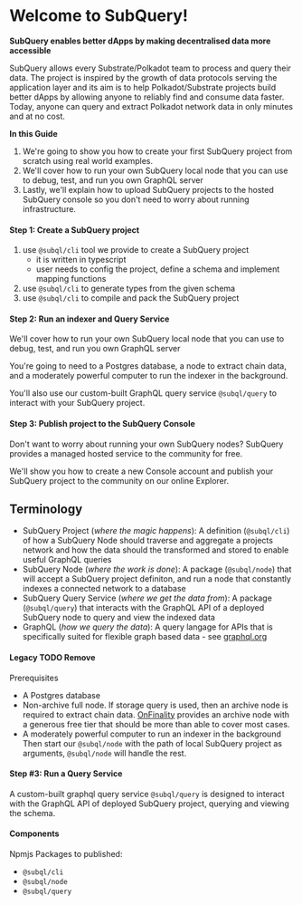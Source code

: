# Welcome to SubQuery!

**SubQuery enables better dApps by making decentralised data more accessible**

SubQuery allows every Substrate/Polkadot team to process and query their data. The project is inspired by the growth of data protocols serving the application layer and its aim is to help Polkadot/Substrate projects build better dApps by allowing anyone to reliably find and consume data faster. Today, anyone can query and extract Polkadot network data in only minutes and at no cost.

**In this Guide**
1. We're going to show you how to create your first SubQuery project from scratch using real world examples.
2. We'll cover how to run your own SubQuery local node that you can use to debug, test, and run you own GraphQL server
3. Lastly, we'll explain how to upload SubQuery projects to the hosted SubQuery console so you don't need to worry about running infrastructure.

#### Step 1: Create a SubQuery project

1. use `@subql/cli` tool we provide to create a SubQuery project
    * it is written in typescript
    * user needs to config the project, define a schema and implement mapping functions
2. use `@subql/cli` to generate types from the given schema
3. use `@subql/cli` to compile and pack the SubQuery project

#### Step 2: Run an indexer and Query Service
We'll cover how to run your own SubQuery local node that you can use to debug, test, and run you own GraphQL server

You're going to need to a Postgres database, a node to extract chain data, and a moderately powerful computer to run the indexer in the background.

You'll also use our custom-built GraphQL query service `@subql/query` to interact with your SubQuery project.

#### Step 3: Publish project to the SubQuery Console
Don't want to worry about running your own SubQuery nodes? SubQuery provides a managed hosted service to the community for free.

We'll show you how to create a new Console account and publish your SubQuery project to the community on our online Explorer.

## Terminology
- SubQuery Project (*where the magic happens*): A definition (`@subql/cli`) of how a SubQuery Node should traverse and aggregate a projects network and how the data should the transformed and stored to enable useful GraphQL queries 
- SubQuery Node (*where the work is done*): A package (`@subql/node`) that will accept a SubQuery project definiton, and run a node that constantly indexes a connected network to a database
- SubQuery Query Service (*where we get the data from*): A package (`@subql/query`) that interacts with the GraphQL API of a deployed SubQuery node to query and view the indexed data
- GraphQL (*how we query the data*): A query langage for APIs that is specifically suited for flexible graph based data - see [graphql.org](https://graphql.org/learn/)

#### Legacy TODO Remove

Prerequisites
* A Postgres database
* Non-archive full node. If storage query is used, then an archive node is required to extract chain data. [OnFinality](https://onfinality.io/api_service) provides an archive node with a generous free tier that should be more than able to cover most cases. 
* A moderately powerful computer to run an indexer in the background
Then start our `@subql/node` with the path of local SubQuery project as arguments, `@subql/node` will handle the rest.

#### Step #3: Run a Query Service
A custom-built graphql query service `@subql/query` is designed to interact with the GraphQL API of deployed SubQuery project, querying and viewing the schema.

#### Components
Npmjs Packages to published:
* `@subql/cli`
* `@subql/node`
* `@subql/query`
